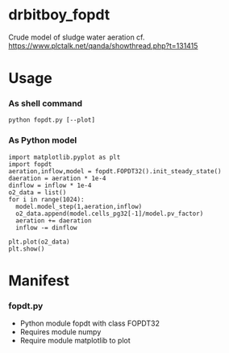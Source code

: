 # drbitboy_fopdt
Crude model of sludge water aeration cf. https://www.plctalk.net/qanda/showthread.php?t=131415
# Usage
### As shell command
    python fopdt.py [--plot]
### As Python model
    import matplotlib.pyplot as plt
    import fopdt
    aeration,inflow,model = fopdt.FOPDT32().init_steady_state()
    daeration = aeration * 1e-4
    dinflow = inflow * 1e-4
    o2_data = list()
    for i in range(1024):
      model.model_step(1,aeration,inflow)
      o2_data.append(model.cells_pg32[-1]/model.pv_factor)
      aeration += daeration
      inflow -= dinflow
    
    plt.plot(o2_data)
    plt.show()
# Manifest
### fopdt.py
* Python module fopdt with class FOPDT32
* Requires module numpy
* Require module matplotlib to plot
